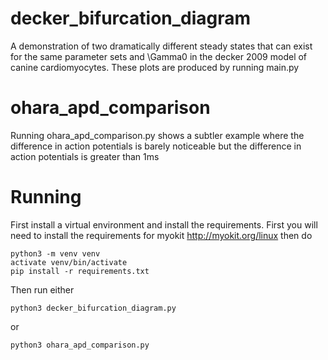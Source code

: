 # decker_bifurcation_diagram

A demonstration of two dramatically different steady states that can exist for the same parameter sets and \Gamma0 in the decker 2009 model of canine cardiomyocytes. These plots are produced by running main.py

# ohara\_apd\_comparison
Running ohara\_apd\_comparison.py shows a subtler example where the difference in action potentials is barely noticeable but the difference in action potentials is greater than 1ms

# Running

First install a virtual environment and install the requirements. First you will need to install the requirements for myokit http://myokit.org/linux then do

``` 
python3 -m venv venv
activate venv/bin/activate
pip install -r requirements.txt
```

Then run either 
```
python3 decker_bifurcation_diagram.py
```
or 
```
python3 ohara_apd_comparison.py
```
